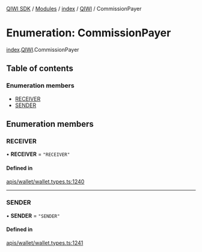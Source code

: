 [QIWI SDK](../README.md) / [Modules](../modules.md) / [index](../modules/index.md) / [QIWI](../modules/index.QIWI.md) / CommissionPayer

# Enumeration: CommissionPayer

[index](../modules/index.md).[QIWI](../modules/index.QIWI.md).CommissionPayer

## Table of contents

### Enumeration members

- [RECEIVER](index.QIWI.CommissionPayer.md#receiver)
- [SENDER](index.QIWI.CommissionPayer.md#sender)

## Enumeration members

### RECEIVER

• **RECEIVER** = `"RECEIVER"`

#### Defined in

[apis/wallet/wallet.types.ts:1240](https://github.com/AlexXanderGrib/node-qiwi-sdk/blob/05e2fb8/src/apis/wallet/wallet.types.ts#L1240)

___

### SENDER

• **SENDER** = `"SENDER"`

#### Defined in

[apis/wallet/wallet.types.ts:1241](https://github.com/AlexXanderGrib/node-qiwi-sdk/blob/05e2fb8/src/apis/wallet/wallet.types.ts#L1241)
